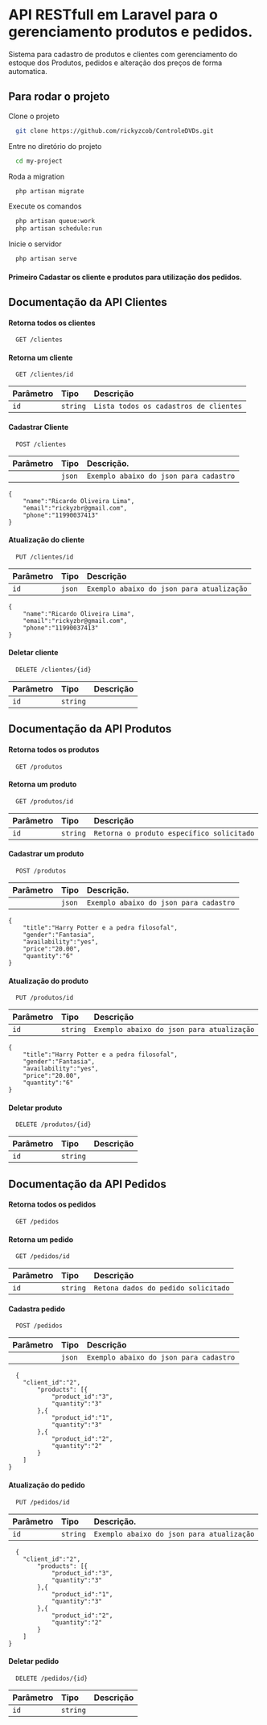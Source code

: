 
# API RESTfull em Laravel para o gerenciamento produtos e pedidos.

Sistema para cadastro de produtos e clientes com gerenciamento do estoque dos Produtos, pedidos e alteração dos preços de forma automatica.


## Para rodar o projeto

Clone o projeto

```bash
  git clone https://github.com/rickyzcob/ControleDVDs.git
```

Entre no diretório do projeto

```bash
  cd my-project
```

Roda a migration

```bash
  php artisan migrate
```

Execute os comandos

```bash
  php artisan queue:work
  php artisan schedule:run
```

Inicie o servidor

```bash
  php artisan serve
```

#### Primeiro Cadastar os cliente e produtos para utilização dos pedidos.

## Documentação da API Clientes

#### Retorna todos os clientes

```http
  GET /clientes
```


#### Retorna um cliente 

```http
  GET /clientes/id
```

| Parâmetro   | Tipo       | Descrição                                   |
| :---------- | :--------- | :------------------------------------------ |
| `id`      | `string` | `Lista todos os cadastros de clientes` |


#### Cadastrar Cliente

```http
  POST /clientes
```

| Parâmetro   | Tipo       |Descrição.                           |
| :---------- | :--------- | :---------------------------------- |
|  | `json` | `Exemplo abaixo do json para cadastro`|

```http
{
    "name":"Ricardo Oliveira Lima", 
    "email":"rickyzbr@gmail.com", 
    "phone":"11990037413"
}
```

#### Atualização do cliente

```http
  PUT /clientes/id
```

| Parâmetro   | Tipo       | Descrição                           |
| :---------- | :--------- | :---------------------------------- |
| `id` | `json` | `Exemplo abaixo do json para atualização` |

```http
{
    "name":"Ricardo Oliveira Lima", 
    "email":"rickyzbr@gmail.com", 
    "phone":"11990037413"
}
```


#### Deletar cliente

```http
  DELETE /clientes/{id}
```

| Parâmetro   | Tipo       | Descrição                           |
| :---------- | :--------- | :---------------------------------- |
| `id`  | `string` | |


## Documentação da API Produtos
#### Retorna todos os produtos

```http
  GET /produtos
```

#### Retorna um produto 

```http
  GET /produtos/id
```

| Parâmetro   | Tipo       | Descrição                                   |
| :---------- | :--------- | :------------------------------------------ |
| `id`      | `string` | `Retorna o produto específico solicitado` |

#### Cadastrar um produto

```http
  POST /produtos
```

| Parâmetro   | Tipo       |Descrição.                           |
| :---------- | :--------- | :---------------------------------- |
|  | `json` | `Exemplo abaixo do json para cadastro` |

```http
{
    "title":"Harry Potter e a pedra filosofal", 
    "gender":"Fantasia", 
    "availability":"yes",
    "price":"20.00",
    "quantity":"6"
}
```

#### Atualização do produto

```http
  PUT /produtos/id
```

| Parâmetro   | Tipo       | Descrição                           |
| :---------- | :--------- | :---------------------------------- |
| `id` | `string` | `Exemplo abaixo do json para atualização` |

```http
{
    "title":"Harry Potter e a pedra filosofal", 
    "gender":"Fantasia", 
    "availability":"yes",
    "price":"20.00",
    "quantity":"6"
}
```

#### Deletar produto

```http
  DELETE /produtos/{id}
```

| Parâmetro   | Tipo       | Descrição                           |
| :---------- | :--------- | :---------------------------------- |
| `id`  | `string` | |



## Documentação da API Pedidos
#### Retorna todos os pedidos

```http
  GET /pedidos
```

#### Retorna um pedido 

```http
  GET /pedidos/id
```

| Parâmetro   | Tipo       | Descrição                                   |
| :---------- | :--------- | :------------------------------------------ |
| `id`      | `string` | `Retona dados do pedido solicitado` |

#### Cadastra pedido 
```http
  POST /pedidos
```

| Parâmetro   | Tipo       |Descrição                           |
| :---------- | :--------- | :---------------------------------- |
|  | `json` |`Exemplo abaixo do json para cadastro` |

```http
  {
    "client_id":"2",
        "products": [{
            "product_id":"3", 
            "quantity":"3"
        },{
            "product_id":"1", 
            "quantity":"3"
        },{
            "product_id":"2", 
            "quantity":"2"
        }
    ]
}
```


#### Atualização do pedido

```http
  PUT /pedidos/id
```

| Parâmetro   | Tipo       | Descrição.                           |
| :---------- | :--------- | :---------------------------------- |
| `id` | `string` | `Exemplo abaixo do json para atualização`|

```http
  {
    "client_id":"2",
        "products": [{
            "product_id":"3", 
            "quantity":"3"
        },{
            "product_id":"1", 
            "quantity":"3"
        },{
            "product_id":"2", 
            "quantity":"2"
        }
    ]
}
```

#### Deletar pedido

```http
  DELETE /pedidos/{id}
```

| Parâmetro   | Tipo       | Descrição                           |
| :---------- | :--------- | :---------------------------------- |
| `id`  | `string` | |
